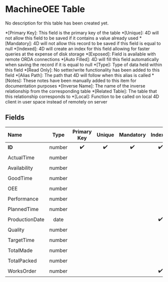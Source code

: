 ﻿# MachineOEE Table
No description for this table has been created yet.

*[Primary Key]: This field is the primary key of the table
*[Unique]: 4D will not allow this field to be saved if it contains a value already used
*[Mandatory]: 4D will not allow this record to be saved if this field is equal to null
*[Indexed]: 4D will create an index for this field allowing for faster queries at the expense of disk storage
*[Exposed]: Field is available with remote ORDA connections
*[Auto Filled]: 4D will fill this field automatically when saving the record if it is equal to null
*[Type]: Type of data held within this field
*[Read Only]: No setter/write functionality has been added to this field
*[Alias Path]: The path that 4D will follow when this alias is called
*[Notes]: These notes have been manually added to this item for documentation purposes
*[Inverse Name]: The name of the inverse relationship from the corresponding table
*[Related Table]: The table that this relationship corresponds to
*[Local]: Function to be called on local 4D client in user space instead of remotely on server
## Fields

|Name|Type|Primary Key|Unique|Mandatory|Indexed|Exposed|Auto Filled|Notes|
|:---|:---:|:---:|:---:|:---:|:---:|:---:|:---:|:---:|
|**ID**|number|✔️|✔️|✔️|✔️|✔️|✔️||
|ActualTime|number|||||✔️|||
|Availability|number|||||✔️|||
|GoodTime|number|||||✔️|||
|OEE|number|||||✔️|||
|Performance|number|||||✔️|||
|PlannedTime|number|||||✔️|||
|ProductionDate|date||||✔️|✔️|||
|Quality|number|||||✔️|||
|TargetTime|number|||||✔️|||
|TotalMade|number|||||✔️|||
|TotalPacked|number|||||✔️|||
|WorksOrder|number||||✔️|✔️|||